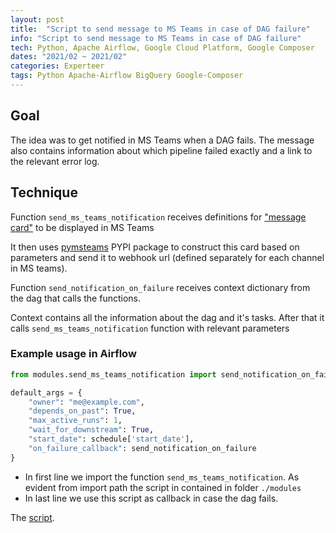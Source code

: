 ```yaml
---
layout: post
title:  "Script to send message to MS Teams in case of DAG failure"
info: "Script to send message to MS Teams in case of DAG failure"
tech: Python, Apache Airflow, Google Cloud Platform, Google Composer
dates: "2021/02 ~ 2021/02"
categories: Experteer
tags: Python Apache-Airflow BigQuery Google-Composer
---
```


## Goal
The idea was to get notified in MS Teams when a DAG fails. 
The message also contains information about which pipeline failed exactly and a link to the relevant error log.

## Technique
Function `send_ms_teams_notification` receives definitions for ["message card"](https://docs.microsoft.com/en-us/outlook/actionable-messages/message-card-reference) to be displayed in MS Teams

It then uses [pymsteams](https://github.com/rveachkc/pymsteams) PYPI package to construct this card based on parameters and send it to webhook url (defined separately for each channel in MS teams).

Function `send_notification_on_failure` receives context dictionary from the dag that calls the functions.

Context contains all the information about the dag and it's tasks. After that it calls `send_ms_teams_notification` function with relevant parameters

### Example usage in Airflow

```python
from modules.send_ms_teams_notification import send_notification_on_failure

default_args = {
    "owner": "me@example.com",
    "depends_on_past": True,
    "max_active_runs": 1,
    "wait_for_downstream": True,
    "start_date": schedule['start_date'],
    "on_failure_callback": send_notification_on_failure
}
```
- In first line we import the function `send_ms_teams_notification`. As evident from import path the script in contained in folder `./modules`
- In last line we use this script as callback in case the dag fails.

The [script](https://github.com/mikorotkov/airflow-on-failure-callback-teams).